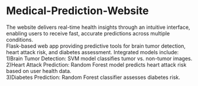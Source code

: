 # Medical-Prediction-Website
The website delivers real-time health insights through an intuitive interface, enabling users to receive fast, accurate predictions across multiple conditions.                     
Flask-based web app providing predictive tools for brain tumor detection, heart attack risk, and diabetes assessment. Integrated models include:                  
1)Brain Tumor Detection: SVM model classifies tumor vs. non-tumor images.                                              
2)Heart Attack Prediction: Random Forest model predicts heart attack risk based on user health data.                      
3)Diabetes Prediction: Random Forest classifier assesses diabetes risk.                     

